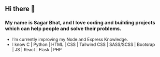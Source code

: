 ## Hi there 👋

### My name is Sagar Bhat, and I love coding and building projects which can help people and solve their problems.



<ul>
  <li> I’m currently improving my Node and Express Knowledge.</li>
  <li> I know C | Python | HTML | CSS | Tailwind CSS | SASS/SCSS | Bootsrap | JS | React | Flask | PHP </li>
</ul>
